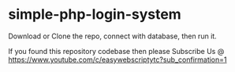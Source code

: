 # simple-php-login-system

Download or Clone the repo, connect with database, then run it. <br>

If you found this repository codebase then please Subscribe Us @ https://www.youtube.com/c/easywebscriptytc?sub_confirmation=1
